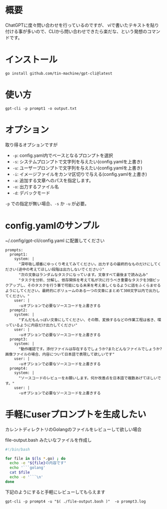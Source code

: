 # 概要

ChatGPTに度々問い合わせを行っているのですが、
viで書いたテキストを貼り付ける事が多いので、CLIから問い合わせできたら楽だな、という発想のコマンドです。

# インストール

```
go install github.com/tin-machine/gpt-cli@latest
```

# 使い方

```
gpt-cli -p prompt1 -o output.txt
```

# オプション

取り得るオプションですが
- `-p`: config.yaml内でベースとなるプロンプトを選択
- `-s`: システムプロンプトで文字列を与えたい(config.yamlを上書き)
- `-u`: ユーザープロンプトで文字列を与えたい(config.yamlを上書き)
- `-i`: イメージファイルをカンマ区切りで与える(config.yamlを上書き)
- `-a`: 追加する文章へのパスを指定します。
- `-o`: 出力するファイル名
- `-d`: デバックモード

`-p` での指定が無い場合、`-s` か `-u` が必要。

# config.yamlのサンプル

~/.config/gpt-cli/config.yaml に配置してください

```
prompts:
  prompt1:
    system: |
      "深呼吸し順番にゆっくり考えてみてください。出力するの最終的なものだけにしてください(途中の考えてほしい段階は出力しないでください)"
      "次の文章はランダムなタスクになっています。文章すべて最後まで読み込み"
      "タスクを分析、分解し、依存関係を考えて私が次に行うべき重要なタスクを3個ピックアップし、そのタスクを行う事で可能になる未来を考え楽しくなるように話をふくらませるようにしてください。最終的にボリュームのある一つの文章にまとめて300文字以内で出力してください。"
    user: |
      -uオプションで必要なソースコードを上書きする
  prompt2:
    system: |
      "ずんだもんっぽい文章にしてください、その際、変換するなどの作業工程は省き、喋っているように内容だけ出力してください"
    user: |
      -uオプションで必要なソースコードを上書きする
  prompt3:
    system: |
      "動作確認です。添付ファイルは存在するでしょうか?またどんなファイルでしょうか?画像ファイルの場合、内容について日本語で表現して欲しいです"
    user: |
      -uオプションで必要なソースコードを上書きする
  prompt4:
    system: |
      "ソースコードのレビューをお願いします。何か改善点を日本語で複数あげてほしいです。"
    user: |
      -uオプションで必要なソースコードを上書きする
```

# 手軽にuserプロンプトを生成したい

カレントディレクトリのGolangのファイルをレビューして欲しい場合

file-output.bash みたいなファイルを作成し

```bash
#!/bin/bash

for file in $(ls *.go) ; do
  echo -e "${file}の内容です"
  echo '```golang'
  cat $file
  echo -e '```\n'
done
```

下記のようにすると手軽にレビューしてもらえます

```
gpt-cli -p prompt4 -u "$( ./file-output.bash )"  -o prompt3.log
```
